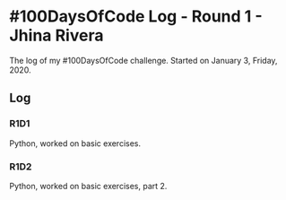 # #100DaysOfCode Log - Round 1 - Jhina Rivera

The log of my #100DaysOfCode challenge. Started on January 3, Friday, 2020.

## Log

### R1D1 
Python, worked on basic exercises.

### R1D2
Python, worked on basic exercises, part 2.
